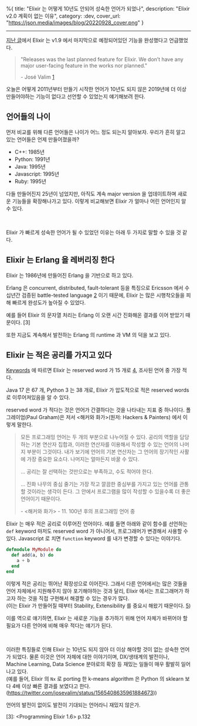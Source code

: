 %{
title: "Elixir 는 어떻게 10년도 안되어 성숙한 언어가 되었나",
description: "Elixir v2.0 계획이 없는 이유",
category: :dev,
cover_url: "https://json.media/images/blog/20220928_cover.png"
}

---

[지난 글](https://json.media/blog/elixir_1_14_dbg)에서 Elixir 는 v1.9 에서 마지막으로 예정되어있던 기능을 완성했다고 언급했었다.

> "Releases was the last planned feature for Elixir. We don’t have any major user-facing feature in the works nor planned."
>
> \- José Valim [1](https://elixir-lang.org/blog/2019/06/24/elixir-v1-9-0-released/)

오늘은 어떻게 2011년부터 만들기 시작한 언어가 10년도 되지 않은 2019년에 더 이상 만들어야하는 기능이 없다고 선언할 수 있었는지 얘기해보려 한다.

## 언어들의 나이

먼저 비교를 위해 다른 언어들은 나이가 어느 정도 되는지 알아보자. 우리가 흔히 알고 있는 언어들은 언제 만들어졌을까?

- C++: 1985년
- Python: 1991년
- Java: 1995년
- Javascript: 1995년
- Ruby: 1995년

다들 만들어진지 25년이 넘었지만, 아직도 계속 major version 을 업데이트하며 새로운 기능들을 확장해나가고 있다. 이렇게 비교해보면 Elixir 가 얼마나 어린 언어인지 알 수 있다.

<br>

Elixir 가 빠르게 성숙한 언어가 될 수 있었던 이유는 아래 두 가지로 말할 수 있을 것 같다.

## Elixir 는 Erlang 을 레버리징 한다

Elixir 는 1986년에 만들어진 Erlang 을 기반으로 하고 있다.

Erlang 은 concurrent, distributed, fault-tolerant 등을 특징으로 Ericsson 에서 수십년간 검증된 battle-tested language [2](https://www.erlang.org/about) 이기 때문에, Elixir 는 많은 시행착오들을 피해 빠르게 완성도가 높아질 수 있었다.

예를 들어 Elixir 의 문자열 처리는 Erlang 이 오랜 시간 진화해온 결과를 이어 받았기 때문이다. [3]

또한 지금도 계속해서 발전하는 Erlang 의 runtime 과 VM 의 덕을 보고 있다.

## Elixir 는 적은 공리를 가지고 있다

[Keywords](https://github.com/e3b0c442/keywords) 에 따르면 Elixir 는 reserved word 가 15 개로 [4](https://hexdocs.pm/elixir/1.14.0/syntax-reference.html#reserved-words), 조사된 언어 중 가장 적다.

Java 17 은 67 개, Python 3 는 38 개로, Elixir 가 압도적으로 적은 reserved words 로 이루어져있음을 알 수 있다.

reserved word 가 적다는 것은 언어가 간결하다는 것을 나타내는 지표 중 하나이다. 폴 그레이엄(Paul Graham)은 저서 <해커와 화가>(원저: Hackers & Painters) 에서 이렇게 말한다.

> 모든 프로그래밍 언어는 두 개의 부분으로 나누어질 수 있다. 공리의 역할을 담당하는 기본 연산자 집합과, 이러한 연산자를 이용해서 작성할 수 있는 언어의 나머지 부분이 그것이다.
> 내가 보기에 언어의 기본 연산자는 그 언어의 장기적인 사활에 가장 중요한 요소다. 나머지는 얼마든지 바꿀 수 있다.
>
> ... 공리는 잘 선택하는 것만으로는 부족하고, 수도 적어야 한다.
>
> ... 진화 나무의 중심 줄기는 가장 작고 깔끔한 중심부를 가지고 있는 언어를 관통할 것이라는 생각이 든다. 그 안에서 프로그램을 많이 작성할 수 있을수록 더 좋은 언어이기 때문이다.
>
> \- <해커와 화가> - 11. 100년 후의 프로그래밍 언어 중

Elixir 는 매우 적은 공리로 이루어진 언어이다. 예를 들면 아래와 같이 함수를 선언하는 `def` keyword 마저도 reserved word 가 아니어서, 프로그래머가 변경해서 사용할 수 있다. Javascript 로 치면 `function` keyword 를 내가 변경할 수 있다는 이야기다.

```elixir
defmodule MyModule do
  def add(a, b) do
    a + b
  end
end
```

이렇게 적은 공리는 뛰어난 확장성으로 이어진다. 그래서 다른 언어에서는 많은 것들을 언어 자체에서 지원해주지 않아 포기해야하는 것과 달리, Elixir 에서는 프로그래머가 하고자 하는 것을 직접 구현해서 해결할 수 있는 경우가 많다.\
(이는 Elixir 가 만들어질 때부터 Stability, Extensibility 를 중요시 해왔기 때문이다. [5](https://youtu.be/oUZC1s1N42Q?t=1497))

이를 역으로 얘기하면, Elixir 는 새로운 기능을 추가하기 위해 언어 자체가 바뀌어야 할 필요가 다른 언어에 비해 매우 적다는 얘기가 된다.

<br>

이러한 특징들로 인해 Elixir 는 10년도 되지 않아 더 이상 해야할 것이 없는 성숙한 언어가 되었다. 물론 이것은 언어 자체에 대한 이야기이며, DX/생태계의 발전이나, Machine Learning, Data Science 분야로의 확장 등 재밌는 일들이 매우 활발히 일어나고 있다.\
(예를 들어, Elixir 의 `Nx` 로 porting 한 k-means algorithm 은 Python 의 sklearn 보다 4배 이상 빠른 결과를 보였다고 한다.
(https://twitter.com/josevalim/status/1565408635961884673))

언어의 발전이 없이도 발전이 기대되는 언어라니 재밌지 않은가.

[3]: <Programming Elixir 1.6> p.132
